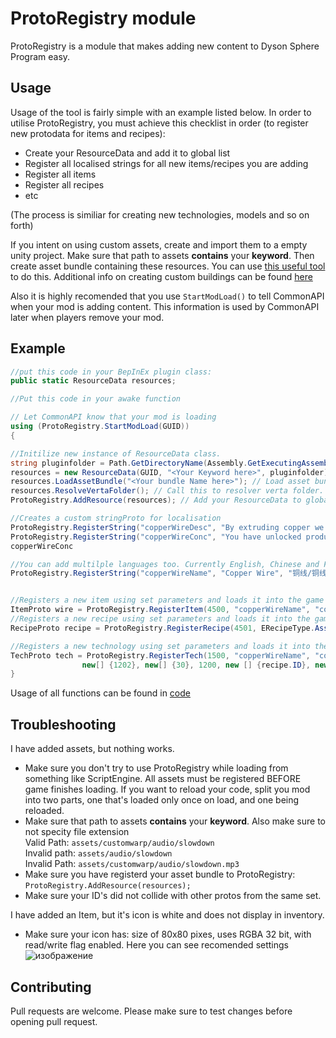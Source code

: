 # ProtoRegistry module

ProtoRegistry is a module that makes adding new content to Dyson Sphere Program easy.

## Usage

Usage of the tool is fairly simple with an example listed below. In order to utilise ProtoRegistry, you must achieve this checklist in order (to register new protodata for items and recipes):
- Create your ResourceData and add it to global list
- Register all localised strings for all new items/recipes you are adding
- Register all items 
- Register all recipes
- etc

(The process is similiar for creating new technologies, models and so on forth)

If you intent on using custom assets, create and import them to a empty unity project. Make sure that path to assets **contains** your **keyword**. Then create asset bundle containing these resources. You can use [this useful tool](https://thunderkit.thunderstore.io/package/CommonAPI/DSPEditorKit/) to do this. 
Additional info on creating custom buildings can be found [here](https://github.com/kremnev8/DSP-Mods/wiki/Creating-prefabs-to-for-machines)

Also it is highly recomended that you use `StartModLoad()` to tell CommonAPI when your mod is adding content. This information is used by CommonAPI later when players remove your mod.

## Example
```csharp
//put this code in your BepInEx plugin class:
public static ResourceData resources;

//Put this code in your awake function

// Let CommonAPI know that your mod is loading
using (ProtoRegistry.StartModLoad(GUID))
{

//Initilize new instance of ResourceData class.
string pluginfolder = Path.GetDirectoryName(Assembly.GetExecutingAssembly().Location);
resources = new ResourceData(GUID, "<Your Keyword here>", pluginfolder); // Make sure that the keyword you are using is not used by other mod authors.
resources.LoadAssetBundle("<Your bundle Name here>"); // Load asset bundle located near your assembly
resources.ResolveVertaFolder(); // Call this to resolver verta folder. You don't need to call this if you are not using .verta files 
ProtoRegistry.AddResource(resources); // Add your ResourceData to global list of resources

//Creates a custom stringProto for localisation
ProtoRegistry.RegisterString("copperWireDesc", "By extruding copper we can make a component which allows current to be carried"); 
ProtoRegistry.RegisterString("copperWireConc", "You have unlocked production of copper wire. Highly conductive materials are very useful when creating automated devices"); 
copperWireConc

//You can add multilple languages too. Currently English, Chinese and French are supported.
ProtoRegistry.RegisterString("copperWireName", "Copper Wire", "铜线/铜线", "Fil de Cuivre");


//Registers a new item using set parameters and loads it into the game
ItemProto wire = ProtoRegistry.RegisterItem(4500, "copperWireName", "copperWireDesc", "assets/example/copper_wire", 1711);
//Registers a new recipe using set parameters and loads it into the game
RecipeProto recipe = ProtoRegistry.RegisterRecipe(4501, ERecipeType.Assemble, 60, new[] { 1104 }, new[] { 2 }, new[] { wire.ID }, new[] { 1 }, "copperWireDesc"); 

//Registers a new technology using set parameters and loads it into the game
TechProto tech = ProtoRegistry.RegisterTech(1500, "copperWireName", "copperWireDesc", "copperWireConc", "assets/example/copper_wire", new[] {1},
                new[] {1202}, new[] {30}, 1200, new [] {recipe.ID}, new Vector2(9, -3));
}

```

Usage of all functions can be found in [code](https://github.com/kremnev8/CommonAPI/blob/master/CommonAPI/Systems/ProtoRegistrySystem/ProtoRegistry.cs)

## Troubleshooting
I have added assets, but nothing works.
- Make sure you don't try to use ProtoRegistry while loading from something like ScriptEngine. All assets must be registered BEFORE game finishes loading. If you want to reload your code, split you mod into two parts, one that's loaded only once on load, and one being reloaded.
- Make sure that path to assets **contains** your **keyword**. Also make sure to not specity file extension <br>
Valid Path: `assets/customwarp/audio/slowdown`<br>
Invalid path: `assets/audio/slowdown`<br>
Invalid Path: `assets/customwarp/audio/slowdown.mp3`<br>
- Make sure you have registerd your asset bundle to ProtoRegistry: ``` ProtoRegistry.AddResource(resources); ```
- Make sure your ID's did not collide with other protos from the same set.

I have added an Item, but it's icon is white and does not display in inventory.
- Make sure your icon has: size of 80x80 pixes, uses RGBA 32 bit, with read/write flag enabled. Here you can see recomended settings
![изображение](https://user-images.githubusercontent.com/12484618/151116615-a8119bc4-5bf3-44d6-aa60-20186e304d27.png)

## Contributing
Pull requests are welcome. Please make sure to test changes before opening pull request.
